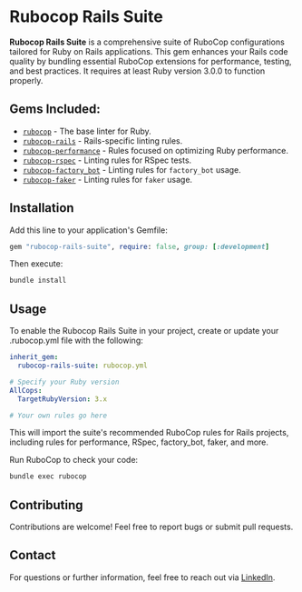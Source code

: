 # Rubocop Rails Suite

**Rubocop Rails Suite** is a comprehensive suite of RuboCop configurations tailored for Ruby on Rails applications. This gem enhances your Rails code quality by bundling essential RuboCop extensions for performance, testing, and best practices. It requires at least Ruby version 3.0.0 to function properly.

## Gems Included:

- [`rubocop`](https://github.com/rubocop/rubocop) - The base linter for Ruby.
- [`rubocop-rails`](https://github.com/rubocop/rubocop-rails) - Rails-specific linting rules.
- [`rubocop-performance`](https://github.com/rubocop/rubocop-performance) - Rules focused on optimizing Ruby performance.
- [`rubocop-rspec`](https://github.com/rubocop/rubocop-rspec) - Linting rules for RSpec tests.
- [`rubocop-factory_bot`](https://github.com/rubocop/rubocop-factory_bot) - Linting rules for `factory_bot` usage.
- [`rubocop-faker`](https://github.com/koic/rubocop-faker) - Linting rules for `faker` usage.

## Installation

Add this line to your application's Gemfile:

```ruby
gem "rubocop-rails-suite", require: false, group: [:development]
```

Then execute:
```bash
bundle install
```

## Usage
To enable the Rubocop Rails Suite in your project, create or update your .rubocop.yml file with the following:

```yaml
inherit_gem:
  rubocop-rails-suite: rubocop.yml

# Specify your Ruby version
AllCops:
  TargetRubyVersion: 3.x

# Your own rules go here
```

This will import the suite's recommended RuboCop rules for Rails projects, including rules for performance, RSpec, factory_bot, faker, and more.

Run RuboCop to check your code:
```bash
bundle exec rubocop
```

## Contributing
Contributions are welcome! Feel free to report bugs or submit pull requests.

## Contact

For questions or further information, feel free to reach out via [LinkedIn](https://www.linkedin.com/in/grigore-george-mihai-73981b86/).
